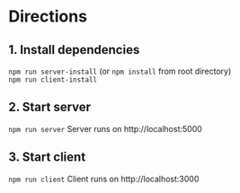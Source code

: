 # Directions

## 1. Install dependencies

`npm run server-install` (or `npm install` from root directory)  
`npm run client-install`

## 2. Start server
`npm run server`
Server runs on http://localhost:5000

## 3. Start client
`npm run client`
Client runs on http://localhost:3000










